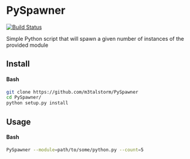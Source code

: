 # PySpawner

[![Build Status](https://travis-ci.org/m3talstorm/pyspawner.svg?branch=master)](https://travis-ci.org/m3talstorm/pyspawner)

Simple Python script that will spawn a given number of instances of the provided module


## Install

#### Bash

~~~ bash
git clone https://github.com/m3talstorm/PySpawner
cd PySpawner/
python setup.py install
~~~

## Usage

#### Bash

~~~ bash
PySpawner --module=path/to/some/python.py --count=5
~~~
